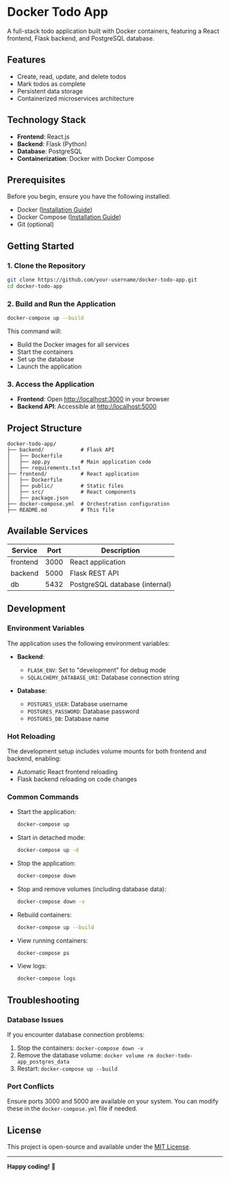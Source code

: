 # Docker Todo App

A full-stack todo application built with Docker containers, featuring a React frontend, Flask backend, and PostgreSQL database.

## Features

- Create, read, update, and delete todos
- Mark todos as complete
- Persistent data storage
- Containerized microservices architecture

## Technology Stack

- **Frontend**: React.js
- **Backend**: Flask (Python)
- **Database**: PostgreSQL
- **Containerization**: Docker with Docker Compose

## Prerequisites

Before you begin, ensure you have the following installed:

- Docker ([Installation Guide](https://docs.docker.com/get-docker/))
- Docker Compose ([Installation Guide](https://docs.docker.com/compose/install/))
- Git (optional)

## Getting Started

### 1. Clone the Repository

```bash
git clone https://github.com/your-username/docker-todo-app.git
cd docker-todo-app
```

### 2. Build and Run the Application

```bash
docker-compose up --build
```

This command will:
- Build the Docker images for all services
- Start the containers
- Set up the database
- Launch the application

### 3. Access the Application

- **Frontend**: Open [http://localhost:3000](http://localhost:3000) in your browser
- **Backend API**: Accessible at [http://localhost:5000](http://localhost:5000)

## Project Structure

```
docker-todo-app/
├── backend/            # Flask API
│   ├── Dockerfile
│   ├── app.py          # Main application code
│   ├── requirements.txt
├── frontend/           # React application
│   ├── Dockerfile
│   ├── public/         # Static files
│   ├── src/            # React components
│   ├── package.json
├── docker-compose.yml  # Orchestration configuration
├── README.md           # This file
```

## Available Services

| Service   | Port  | Description                     |
|-----------|-------|---------------------------------|
| frontend  | 3000  | React application               |
| backend   | 5000  | Flask REST API                  |
| db        | 5432  | PostgreSQL database (internal)  |

## Development

### Environment Variables

The application uses the following environment variables:

- **Backend**:
  - `FLASK_ENV`: Set to "development" for debug mode
  - `SQLALCHEMY_DATABASE_URI`: Database connection string

- **Database**:
  - `POSTGRES_USER`: Database username
  - `POSTGRES_PASSWORD`: Database password
  - `POSTGRES_DB`: Database name

### Hot Reloading

The development setup includes volume mounts for both frontend and backend, enabling:
- Automatic React frontend reloading
- Flask backend reloading on code changes

### Common Commands

- Start the application:
  ```bash
  docker-compose up
  ```

- Start in detached mode:
  ```bash
  docker-compose up -d
  ```

- Stop the application:
  ```bash
  docker-compose down
  ```

- Stop and remove volumes (including database data):
  ```bash
  docker-compose down -v
  ```

- Rebuild containers:
  ```bash
  docker-compose up --build
  ```

- View running containers:
  ```bash
  docker-compose ps
  ```

- View logs:
  ```bash
  docker-compose logs
  ```

## Troubleshooting

### Database Issues

If you encounter database connection problems:
1. Stop the containers: `docker-compose down -v`
2. Remove the database volume: `docker volume rm docker-todo-app_postgres_data`
3. Restart: `docker-compose up --build`

### Port Conflicts

Ensure ports 3000 and 5000 are available on your system. You can modify these in the `docker-compose.yml` file if needed.

## License

This project is open-source and available under the [MIT License](LICENSE).

---

**Happy coding!** 🐳
```
